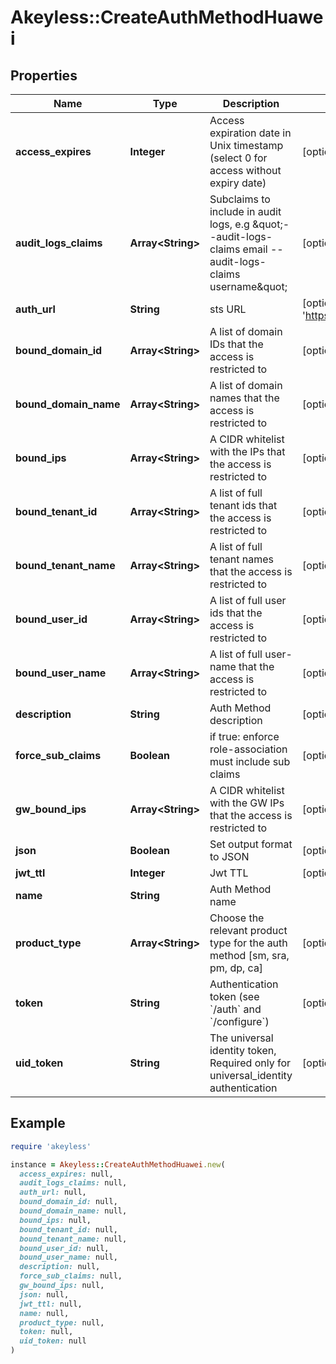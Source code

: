# Akeyless::CreateAuthMethodHuawei

## Properties

| Name | Type | Description | Notes |
| ---- | ---- | ----------- | ----- |
| **access_expires** | **Integer** | Access expiration date in Unix timestamp (select 0 for access without expiry date) | [optional][default to 0] |
| **audit_logs_claims** | **Array&lt;String&gt;** | Subclaims to include in audit logs, e.g \&quot;--audit-logs-claims email --audit-logs-claims username\&quot; | [optional] |
| **auth_url** | **String** | sts URL | [optional][default to &#39;https://iam.myhwclouds.com:443/v3&#39;] |
| **bound_domain_id** | **Array&lt;String&gt;** | A list of domain IDs that the access is restricted to | [optional] |
| **bound_domain_name** | **Array&lt;String&gt;** | A list of domain names that the access is restricted to | [optional] |
| **bound_ips** | **Array&lt;String&gt;** | A CIDR whitelist with the IPs that the access is restricted to | [optional] |
| **bound_tenant_id** | **Array&lt;String&gt;** | A list of full tenant ids that the access is restricted to | [optional] |
| **bound_tenant_name** | **Array&lt;String&gt;** | A list of full tenant names that the access is restricted to | [optional] |
| **bound_user_id** | **Array&lt;String&gt;** | A list of full user ids that the access is restricted to | [optional] |
| **bound_user_name** | **Array&lt;String&gt;** | A list of full user-name that the access is restricted to | [optional] |
| **description** | **String** | Auth Method description | [optional] |
| **force_sub_claims** | **Boolean** | if true: enforce role-association must include sub claims | [optional] |
| **gw_bound_ips** | **Array&lt;String&gt;** | A CIDR whitelist with the GW IPs that the access is restricted to | [optional] |
| **json** | **Boolean** | Set output format to JSON | [optional][default to false] |
| **jwt_ttl** | **Integer** | Jwt TTL | [optional][default to 0] |
| **name** | **String** | Auth Method name |  |
| **product_type** | **Array&lt;String&gt;** | Choose the relevant product type for the auth method [sm, sra, pm, dp, ca] | [optional] |
| **token** | **String** | Authentication token (see &#x60;/auth&#x60; and &#x60;/configure&#x60;) | [optional] |
| **uid_token** | **String** | The universal identity token, Required only for universal_identity authentication | [optional] |

## Example

```ruby
require 'akeyless'

instance = Akeyless::CreateAuthMethodHuawei.new(
  access_expires: null,
  audit_logs_claims: null,
  auth_url: null,
  bound_domain_id: null,
  bound_domain_name: null,
  bound_ips: null,
  bound_tenant_id: null,
  bound_tenant_name: null,
  bound_user_id: null,
  bound_user_name: null,
  description: null,
  force_sub_claims: null,
  gw_bound_ips: null,
  json: null,
  jwt_ttl: null,
  name: null,
  product_type: null,
  token: null,
  uid_token: null
)
```


